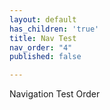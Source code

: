 ```yaml
---
layout: default
has_children: 'true'
title: Nav Test
nav_order: "4"
published: false

---
```

Navigation Test Order